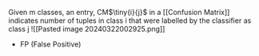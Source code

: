 Given m classes, 
an entry, CM$\tiny{i}{j}$  in a [[Confusion Matrix]] indicates number of tuples in class i that were labelled by the classifier as class j
![[Pasted image 20240322002925.png]]

- FP (False Positive)